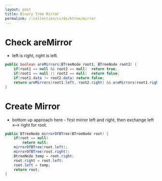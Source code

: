 ```yaml
---
layout: post
title: Binary Tree Mirror
permalink: /:collection/cs/ds/btree/mirror
---
```


# Check areMirror
- left is right, right is left.

```java
public boolean areMirrors(BTreeNode root1, BTreeNode root2) {
    if(root1 == null && root2 == null)  return true;
    if(root1 == null || root2 == null)  return false;
    if(root1.data != root2.data) return false;
    return areMirrors(root1.left, root2.right) && areMirrors(root1.right, root2.left);
}
```

# Create Mirror
- bottom up approach here - first mirror left and right, then exchange left <--> right for root.

```java
public BTreeNode mirrorOfBTree(BTreeNode root) {
    if(root == null)
        return null;
    mirrorOfBTree(root.left);
    mirrorOfBTree(root.right);
    BtreeNode temp = root.right;
    root.right = root.left;
    root.left = temp;
    return root;
}
```